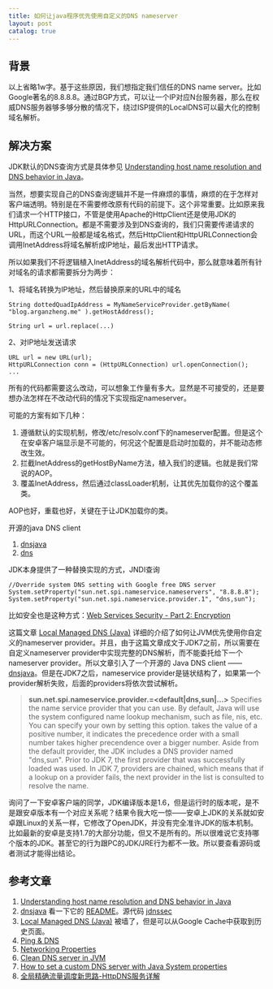 ```yaml
---
title: 如何让java程序优先使用自定义的DNS nameserver
layout: post
catalog: true
---
```



背景
----

以上省略1w字。基于这些原因，我们想指定我们信任的DNS name server。比如Google著名的8.8.8.8。通过BGP方式，可以让一个IP对应N台服务器，那么在权威DNS服务器够多够分散的情况下，绕过ISP提供的LocalDNS可以最大化的控制域名解析。


解决方案
--------

JDK默认的DNS查询方式是具体参见 [Understanding host name resolution and DNS behavior in Java](http://www.myhowto.org/java/42-understanding-host-name-resolution-and-dns-behavior-in-java/)。


当然，想要实现自己的DNS查询逻辑并不是一件麻烦的事情，麻烦的在于怎样对客户端透明。特别是在不需要修改原有代码的前提下。这个非常重要。比如原来我们请求一个HTTP接口，不管是使用Apache的HttpClient还是使用JDK的HttpURLConnection。都是不需要涉及到DNS查询的，我们只需要传递请求的URL，而这个URL一般都是域名格式，然后HttpClient和HttpURLConnection会调用InetAddress将域名解析成IP地址，最后发出HTTP请求。

所以如果我们不将逻辑植入InetAddress的域名解析代码中，那么就意味着所有针对域名的请求都需要拆分为两步：

1、将域名转换为IP地址，然后替换原来的URL中的域名
	
	String dottedQuadIpAddress = MyNameServiceProvider.getByName( "blog.arganzheng.me" ).getHostAddress();

	String url = url.replace(...)

2、对IP地址发送请求
	
	URL url = new URL(url);
	HttpURLConnection conn = (HttpURLConnection) url.openConnection();
	...

所有的代码都需要这么改动，可以想象工作量有多大。显然是不可接受的，还是要想办法怎样在不改动代码的情况下实现指定nameserver。

可能的方案有如下几种：

1. 遵循默认的实现机制，修改/etc/resolv.conf下的nameserver配置。但是这个在安卓客户端显示是不可能的，何况这个配置是启动时加载的，并不能动态修改生效。
2. 拦截InetAddress的getHostByName方法，植入我们的逻辑。也就是我们常说的AOP。
3. 覆盖InetAddress，然后通过classLoader机制，让其优先加载你的这个覆盖类。

AOP也好，重载也好，关键在于让JDK加载你的类。

开源的java DNS client

1. [dnsjava](http://www.xbill.org/dnsjava/)
2. [dns](https://github.com/jonahb/dns)


JDK本身提供了一种替换实现的方式，JNDI查询

	//Override system DNS setting with Google free DNS server
	System.setProperty("sun.net.spi.nameservice.nameservers", "8.8.8.8");
	System.setProperty("sun.net.spi.nameservice.provider.1", "dns,sun");


比如安全也是这种方式：[Web Services Security - Part 2: Encryption](http://www.javaranch.com/journal/2008/10/Journal200810.jsp#a5)

这篇文章 [Local Managed DNS (Java)](http://rkuzmik.blogspot.com/2006/08/local-managed-dns-java_11.html) 详细的介绍了如何让JVM优先使用你自定义的nameserver provider。并且，由于这篇文章成文于JDK7之前，所以需要在自定义nameserver provider中实现完整的DNS解析，而不能委托给下一个nameserver provider。所以文章引入了一个开源的 Java DNS client —— [dnsjava](http://www.xbill.org/dnsjava/)。但是在JDK7之后，nameservice provider是链状结构了，如果第一个provider解析失败，后面的providers将依次尝试解析。

> **sun.net.spi.nameservice.provider.<n>=<default|dns,sun|...>**
> Specifies the name service provider that you can use. By default, Java will use the system configured name lookup mechanism, such as file, nis, etc. You can specify your own by setting this option. <n> takes the value of a positive number, it indicates the precedence order with a small number takes higher precendence over a bigger number. Aside from the default provider, the JDK includes a DNS provider named "dns,sun".
> Prior to JDK 7, the first provider that was successfully loaded was used. In JDK 7, providers are chained, which means that if a lookup on a provider fails, the next provider in the list is consulted to resolve the name.

询问了一下安卓客户端的同学，JDK编译版本是1.6，但是运行时的版本呢，是不是跟安卓版本有一个对应关系呢？结果令我大吃一惊——安卓上JDK的关系就如安卓跟Linux的关系一样，它修改了OpenJDK，并没有完全准许JDK的版本机制。比如最新的安卓是支持1.7的大部分功能，但又不是所有的。所以很难说它支持哪个版本的JDK。甚至它的行为跟PC的JDK/JRE行为都不一致。所以要查看源码或者测试才能得出结论。



参考文章
--------

1. [Understanding host name resolution and DNS behavior in Java](http://www.myhowto.org/java/42-understanding-host-name-resolution-and-dns-behavior-in-java/)
2. [dnsjava](http://www.xbill.org/dnsjava/) 看一下它的 [README](http://www.xbill.org/dnsjava/dnsjava-current/README)。源代码 [jdnssec](http://svn.verisignlabs.com/jdnssec/dnsjava/trunk/org/xbill/DNS/
)
3. [Local Managed DNS (Java)](http://rkuzmik.blogspot.com/2006/08/local-managed-dns-java_11.html) 被墙了，但是可以从Google Cache中获取到历史页面。
4. [Ping & DNS](http://www.ulfdittmer.com/android/#pingdns)
5. [Networking Properties](http://docs.oracle.com/javase/1.5.0/docs/guide/net/properties.html)
6. [Clean DNS server in JVM](http://stackoverflow.com/questions/17420620/clean-dns-server-in-jvm)
7. [How to set a custom DNS server with Java System properties](http://slackhacker.com/2010/07/21/how-to-set-a-custom-dns-server-with-java-system-properties/)
8. [全局精确流量调度新思路-HttpDNS服务详解](http://mp.weixin.qq.com/s?__biz=MzA3ODgyNzcwMw==&mid=201837080&idx=1&sn=b2a152b84df1c7dbd294ea66037cf262&scene=2&from=timeline&isappinstalled=0#rd)